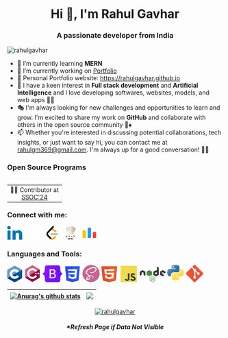<h1 align="center">Hi 👋, I'm Rahul Gavhar</h1>
<h3 align="center">A passionate developer from India</h3>

<p align="left"> <img src="https://komarev.com/ghpvc/?username=rahulgavhar&label=Profile%20views&color=001496&style=flat" alt="rahulgavhar" /> </p>

- 🌱 I’m currently learning **MERN**
- 🔭 I’m currently working on [Portfolio](https://github.com/rahulgavhar/rahulgavhar.github.io)
- 📄 Personal Portfolio website: <a href="https://rahulgavhar.github.io" target="_blank">https://rahulgavhar.github.io</a>
- 🎊 I have a keen interest in **Full stack development** and **Artificial Intelligence** and I love developing softwares, websites, models, and web apps 🏈🎯
- 🎭 I'm always looking for new challenges and opportunities to learn and grow. I'm excited to share my work on **GitHub** and collaborate with others in the open source community 🎰♠️
- 📫 Whether you're interested in discussing potential collaborations, tech insights, or just want to say hi, you can contact me at rahulgm369@gmail.com. I'm always up for a good conversation! 📩👋

<h3 align="left">Open Source Programs</h3>
<table align="left">
  <tr align="left">
    <td style="border-right: 1px solid #eeeeef;" align="center"> 🧑‍💻 Contributor at <br> <a href="https://hack2skill.com/hack/ssoc">SSOC'24</a> </td>
  </tr>
</table>

<br><br><br>

<h3 align="left">Connect with me:</h3>
<p align="left">
<a href="https://www.linkedin.com/in/rahulgavhar/" target="_blank"><img align="center" src="https://raw.githubusercontent.com/rahulgavhar/rahulgavhar/main/Images/linkedin.webp" alt="linkedin.com/in/rahulgavhar/" height="32" width="35" /></a>&nbsp;&nbsp;
<a href="https://www.x.com/rahulgavhar" target="_blank"><img align="center" src="https://raw.githubusercontent.com/rahulgavhar/rahulgavhar/main/Images/x.png" alt="x.com/rahulgavhar" height="30" width="30" /></a>&nbsp;&nbsp;
<a href="https://leetcode.com/u/rahulgavhar/" target="_blank"><img align="center" src="https://raw.githubusercontent.com/rahulgavhar/rahulgavhar/main/Images/leetcode.png" alt="leetcode.com/u/rahulgavhar" height="32" width="32" /></a>&nbsp;&nbsp;
<a href="https://www.codechef.com/users/rahulgavhar" target="_blank"><img align="center" src="https://raw.githubusercontent.com/rahulgavhar/rahulgavhar/main/Images/codechef.png" alt="codechef.com/rahulgavhar" height="32" width="32" /></a>&nbsp;&nbsp;
<a href="https://codeforces.com/profile/rahulgavhar" target="_blank"><img align="center" src="https://raw.githubusercontent.com/rahulgavhar/rahulgavhar/main/Images/codeforces.webp" alt="codeforces.com/rahulgavhar" height="32" width="32" /></a>&nbsp;&nbsp;
</p>

<h3 align="left">Languages and Tools:</h3>
<p align="left"><a href="#" target="_self"><img src="https://raw.githubusercontent.com/rahulgavhar/rahulgavhar/main/Images/c.png" alt="c" width="35" height="38"/></a>&nbsp;<a href="#" target="_self"><img src="https://raw.githubusercontent.com/rahulgavhar/rahulgavhar/main/Images/cplusplus.png" alt="cpp" width="40" height="40"/></a>&nbsp;<a href="#" target="_self"><img src="https://raw.githubusercontent.com/rahulgavhar/rahulgavhar/main/Images/bootstrap.png" alt="bootstrap" width="46" height="39"/></a>&nbsp;<a href="#" target="_self"><img src="https://raw.githubusercontent.com/rahulgavhar/rahulgavhar/main/Images/css.png" alt="css3" width="39" height="37"/></a>&nbsp;<a href="#" target="_self"><img src="https://raw.githubusercontent.com/rahulgavhar/rahulgavhar/main/Images/sass.png" alt="sass" width="40" height="40"/></a>&nbsp;<a href="#" target="_self"><img src="https://raw.githubusercontent.com/rahulgavhar/rahulgavhar/main/Images/html.png" alt="html5" width="37" height="37"/></a>&nbsp;&nbsp;<a href="#" target="_self"><img src="https://raw.githubusercontent.com/rahulgavhar/rahulgavhar/main/Images/javascript.png" alt="javascript" width="38" height="38"/></a>&nbsp;&nbsp;<a href="#" target="_self"><img src="https://raw.githubusercontent.com/rahulgavhar/rahulgavhar/main/Images/nodejs.png" alt="nodejs" width="60"/></a>&nbsp;<a href="#" target="_self"><img src="https://raw.githubusercontent.com/rahulgavhar/rahulgavhar/main/Images/python.png" alt="python" width="40" height="40"/></a>&nbsp;<a href="#" target="_self"><img src="https://raw.githubusercontent.com/rahulgavhar/rahulgavhar/main/Images/git.png" alt="git" width="40" height="40"/></a>&nbsp;</p>


| <a href="#" target="_self"><img align="center" src="https://github-readme-stats.vercel.app/api?username=rahulgavhar&show_icons=true&include_all_commits=true&theme=github_dark&hide_border=true" alt="Anurag's github stats" /></a> | <a href="#" target="_self"><img align="center" src="https://github-readme-stats.vercel.app/api/top-langs/?username=rahulgavhar&layout=compact&theme=github_dark&hide_border=true" /></a> |
| ------------- | ------------- |


<p align="center"><a href="#" target="_self"><img align="center" src="https://github-readme-streak-stats.herokuapp.com/?user=rahulgavhar&theme=github_dark_dimmed" alt="rahulgavhar" /></a></p>
<h5 align="center">*Refresh Page if Data Not Visible</h5>
